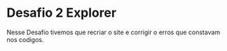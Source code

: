 # Desafio 2 Explorer
Nesse Desafio tivemos que recriar o site e corrigir o erros que constavam nos codigos.
